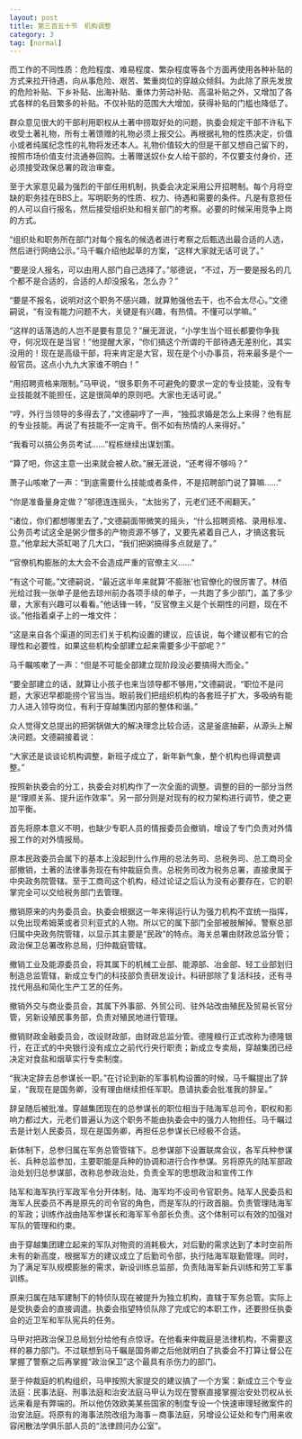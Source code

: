 ```yaml
---
layout: post
title: 第三百五十节　机构调整
category: 3
tag: [normal]
---
```


而工作的不同性质：危险程度、难易程度、繁杂程度等各个方面再使用各种补贴的方式来拉开待遇，向从事危险、艰苦、繁重岗位的穿越众倾斜。为此除了原先发放的危险补贴、下乡补贴、出海补贴、重体力劳动补贴、高温补贴之外，又增加了各式各样的名目繁多的补贴。不仅补贴的范围大大增加，获得补贴的门槛也降低了。

群众意见很大的干部利用职权从土著中捞取好处的问题，执委会规定干部不许私下收受土著礼物，所有土著馈赠的礼物必须上报交公。再根据礼物的性质决定，价值小或者纯属纪念性的礼物将发还本人。礼物价值较大的但是干部又想自己留下的，按照市场价值支付流通券回购。土著赠送奴仆女人给干部的，不仅要支付身价，还必须接受政保总署的政治审查。

至于大家意见最为强烈的干部任用机制，执委会决定采用公开招聘制。每个月将空缺的职务挂在BBS上。写明职务的性质、权力、待遇和需要的条件。凡是有意担任的人可以自行报名，然后接受组织处和相关部门的考察。必要的时候采用竞争上岗的方式。

“组织处和职务所在部门对每个报名的候选者进行考察之后甄选出最合适的人选，然后进行网络公示。”马千瞩介绍他起草的方案，“这样大家就无话可说了。”

“要是没人报名，可以由用人部门自己选择了。”邬德说，“不过，万一要是报名的几个都不是合适的，合适的人却没报名，怎么办？”

“要是不报名，说明对这个职务不感兴趣，就算勉强他去干，也不会太尽心。”文德嗣说，“有没有能力问题不大，关键是有兴趣，有热情。不懂可以学嘛。”

“这样的话落选的人岂不是要有意见？”展无涯说，“小学生当个班长都要你争我夺，何况现在是当官！”他提醒大家，“你们搞这个所谓的干部待遇无差别化，其实没用的！现在是高级干部，将来肯定是大官，现在是个小办事员，将来最多是个一般官员。这点小九九大家谁不明白！”

“用招聘资格来限制。”马甲说，“很多职务不可避免的要求一定的专业技能，没有专业技能就不能担任，这是很简单的原则吧。大家也无话可说。”

“哼，外行当领导的多得去了，”文德嗣哼了一声，“独孤求婚是怎么上来得？他有屁的专业技能。再说了有技能不一定肯干。倒不如有热情的人来得好。”

“我看可以搞公务员考试……”程栋继续出谋划策。

“算了吧，你这主意一出来就会被人砍。”展无涯说，“还考得不够吗？”

萧子山咳嗽了一声：“到底需要什么技能或者条件，不是招聘部门说了算嘛……”

“你是准备量身定做？”邬德连连摇头，“太拙劣了，元老们还不闹翻天。”

“诸位，你们都想哪里去了，”文德嗣面带微笑的摇头，“什么招聘资格、录用标准、公务员考试这全是粥少僧多的产物资源不够了，又要先紧着自己人，才搞这套玩意。”他拿起大茶缸喝了几大口，“我们把粥搞得多点就是了。”

“官僚机构膨胀的太大会不会造成严重的官僚主义……”

“有这个可能。”文德嗣说，“最近这半年来就算‘不膨胀’也官僚化的很厉害了。林佰光给过我一张单子是他去琼州前办各项手续的单子，一共跑了多少部门，盖了多少章，大家有兴趣可以看看。”他话锋一转，“反官僚主义是个长期性的问题，现在不谈。”他指着桌子上的一堆文件：

“这是来自各个渠道的同志们关于机构设置的建议，应该说，每个建议都有它的合理性和必要性，如果这些机构全部建立起来需要多少干部呢？”

马千瞩咳嗽了一声：“但是不可能全部建立现阶段没必要搞得大而全。”

“要全部建立的话，就算让小孩子也来当领导都不够用，”文德嗣说，“职位不是问题，大家迟早都能捞个官当当。眼前我们把组织机构的各套班子扩大，多吸纳有能力人进入领导岗位，有利于穿越集团内部的整体和谐。”

众人觉得文总提出的把粥锅做大的解决理念比较合适，这是釜底抽薪，从源头上解决问题。文德嗣接着说：

“大家还是谈谈论机构调整，新班子成立了，新年新气象，整个机构也得调整调整。”

按照新执委会的分工，执委会对机构作了一次全面的调整。调整的目的一部分当然是“理顺关系、提升运作效率”。另一部分则是对现有的权力架构进行调节，使之更加平衡。

首先将原本意义不明，也缺少专职人员的情报委员会撤销，增设了专门负责对外情报工作的对外情报局。

原本民政委员会属下的基本上没起到什么作用的总法务司、总税务司、总工商司全部撤销，土著的法律事务现在有仲裁庭负责。总税务司改为税务总署，直接隶属于中央政务院管辖。至于工商司这个机构，经过论证之后认为没有必要存在，它的职掌完全可以交给税务部门去管理。

撤销原来的内务委员会。执委会根据这一年来得运行认为强力机构不宜统一指挥，以免出现希姆莱或者贝利亚式的人物。所以它的属下部门全部被肢解掉。警察总部归属中央政务院管辖，以显示其主要是“民政”的特点。海关总署由财政总监分管；政治保卫总署改称总局，归仲裁庭管辖。

撤销工业及能源委员会，将其属下的机械工业部、能源部、冶金部、轻工业部划归制造总监管辖，新成立专门的科技部负责研发设计。科研部除了复活科技，还有寻找代用品和简化生产工艺的任务。

撤销外交与商业委员会，其属下外事部、外贸公司、驻外站改由殖民及贸易长官分管，另新设殖民事务部，负责对殖民地进行管理。

撤销财政金融委员会，改设财政部，由财政总监分管。德隆粮行正式改称为德隆银行，在正式的中央银行没有成立之前代行央行职责；新成立专卖局，穿越集团已经决定对食盐和烟草实行专卖制度。

“我决定辞去总参谋长一职。”在讨论到新的军事机构设置的时候，马千瞩提出了辞呈，“我现在是国务卿，没有理由继续担任军职。恳请执委会批准我的辞呈。”

辞呈随后被批准。穿越集团现在的总参谋长的职位相当于陆海军总司令，职权和影响力都过大，元老们普遍认为这个职务不能由执委会中的强力人物担任。马千瞩过去是计划人民委员，现在是国务卿，再担任总参谋长已经极不合适。

新体制下，总参归属在军务总管管辖下。总参谋部下设置联席会议，各军兵种参谋长、兵种总监参加，主要职能是兵种的协调和进行合作参谋。另将原先的陆军部政治处划归总参谋部，改称总参政治处，负责全军的思想政治和宣传工作

陆军和海军执行军政军令分开体制，陆、海军均不设司令官职务。陆军人民委员和海军人民委员不再是原先的司令官的角色，而是军队的行政首脑。负责管理陆海军的军政；训练作战由陆军参谋长和海军军令部长负责。这个体制可以有效的加强对军队的管理和约束。

由于穿越集团建立起来的军队对物资的消耗极大，对后勤的需求达到了本时空前所未有的新高度，根据军方的建议成立了后勤司令部，执行陆海军联勤管理。同时，为了满足军队规模膨胀的需求，新设训练总监部，负责陆海军新兵训练和劳工军事训练。

原来归属在陆军建制下的特侦队现在被提升为独立机构，直辖于军务总管。实际上是受执委会的直接调遣。执委会指望特侦队除了完成它的本职工作，还要担任执委会的近卫军和军队宪兵的任务。

马甲对把政治保卫总局划分给他有点惊讶。在他看来仲裁庭是法律机构，不需要这样的暴力部门。不过联想到马千瞩是国务卿之后他就明白了执委会不打算让督公在掌握了警察之后再掌握“政治保卫”这个最具有杀伤力的部门。

至于仲裁庭的机构组织，马甲按照大家提交的建议搞了一个方案：新成立三个专业法庭：民事法庭、刑事法庭和治安法庭马甲认为现在警察直接掌握治安处罚权从长远来看是有弊端的。所以他仿效欧美某些国家的制度专设一个快速审理轻微案件的治安法庭。将原有的海事法院改组为海事－商事法庭，另增设公证处和专门用来收容闲散法学俱乐部人员的“法律顾问办公室”。